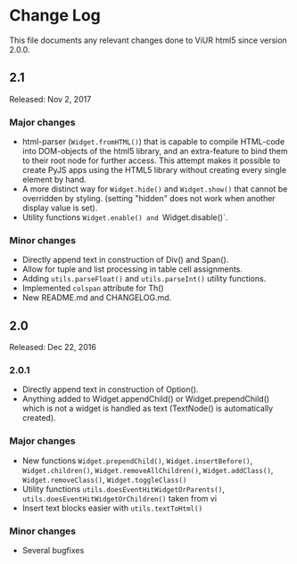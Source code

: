 # Change Log

This file documents any relevant changes done to ViUR html5 since version 2.0.0.

## 2.1

Released: Nov 2, 2017

### Major changes

- html-parser (`Widget.fromHTML()`) that is capable to compile HTML-code into DOM-objects of the html5 library, and an extra-feature to bind them to their root node for further access. This attempt makes it possible to create PyJS apps using the HTML5 library without creating every single element by hand.
- A more distinct way for `Widget.hide()` and `Widget.show()` that cannot be overridden by styling. (setting "hidden" does not work when another display value is set).
- Utility functions `Widget.enable() and `Widget.disable()`.

### Minor changes

- Directly append text in construction of Div() and Span().
- Allow for tuple and list processing in table cell assignments.
- Adding `utils.parseFloat()` and `utils.parseInt()` utility functions.
- Implemented `colspan` attribute for Th()
- New README.md and CHANGELOG.md.

## 2.0

Released: Dec 22, 2016

### 2.0.1

- Directly append text in construction of Option().
- Anything added to Widget.appendChild() or Widget.prependChild() which is not a widget is handled as text (TextNode() is automatically created).

### Major changes

- New functions `Widget.prependChild()`, `Widget.insertBefore()`, `Widget.children()`, `Widget.removeAllChildren()`,
 `Widget.addClass()`, `Widget.removeClass()`, `Widget.toggleClass()`
- Utility functions `utils.doesEventHitWidgetOrParents()`, `utils.doesEventHitWidgetOrChildren()` taken from vi
- Insert text blocks easier with `utils.textToHtml()`


### Minor changes

- Several bugfixes
